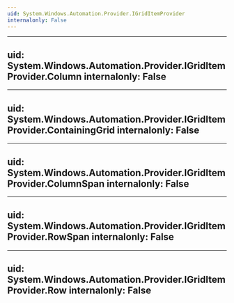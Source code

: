 ```yaml
---
uid: System.Windows.Automation.Provider.IGridItemProvider
internalonly: False
---
```


---
uid: System.Windows.Automation.Provider.IGridItemProvider.Column
internalonly: False
---

---
uid: System.Windows.Automation.Provider.IGridItemProvider.ContainingGrid
internalonly: False
---

---
uid: System.Windows.Automation.Provider.IGridItemProvider.ColumnSpan
internalonly: False
---

---
uid: System.Windows.Automation.Provider.IGridItemProvider.RowSpan
internalonly: False
---

---
uid: System.Windows.Automation.Provider.IGridItemProvider.Row
internalonly: False
---
